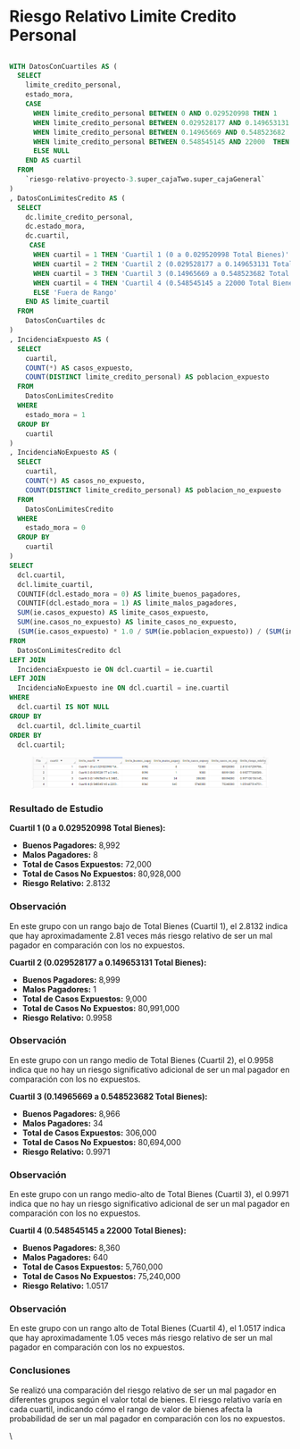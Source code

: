# Riesgo Relativo Limite Credito Personal

##

```sql
WITH DatosConCuartiles AS (
  SELECT
    limite_credito_personal,
    estado_mora,
    CASE
      WHEN limite_credito_personal BETWEEN 0 AND 0.029520998 THEN 1
      WHEN limite_credito_personal BETWEEN 0.029528177 AND 0.149653131  THEN 2
      WHEN limite_credito_personal BETWEEN 0.14965669 AND 0.548523682  THEN 3
      WHEN limite_credito_personal BETWEEN 0.548545145 AND 22000  THEN 4
      ELSE NULL
    END AS cuartil
  FROM
    `riesgo-relativo-proyecto-3.super_cajaTwo.super_cajaGeneral`
)
, DatosConLimitesCredito AS (
  SELECT
    dc.limite_credito_personal,
    dc.estado_mora,
    dc.cuartil,
     CASE
      WHEN cuartil = 1 THEN 'Cuartil 1 (0 a 0.029520998 Total Bienes)'
      WHEN cuartil = 2 THEN 'Cuartil 2 (0.029528177 a 0.149653131 Total Bienes)'
      WHEN cuartil = 3 THEN 'Cuartil 3 (0.14965669 a 0.548523682 Total Bienes)'
      WHEN cuartil = 4 THEN 'Cuartil 4 (0.548545145 a 22000 Total Bienes)'
      ELSE 'Fuera de Rango'
    END AS limite_cuartil
  FROM
    DatosConCuartiles dc
)
, IncidenciaExpuesto AS (
  SELECT
    cuartil,
    COUNT(*) AS casos_expuesto,
    COUNT(DISTINCT limite_credito_personal) AS poblacion_expuesto
  FROM
    DatosConLimitesCredito
  WHERE
    estado_mora = 1 
  GROUP BY
    cuartil
)
, IncidenciaNoExpuesto AS (
  SELECT
    cuartil,
    COUNT(*) AS casos_no_expuesto,
    COUNT(DISTINCT limite_credito_personal) AS poblacion_no_expuesto
  FROM
    DatosConLimitesCredito
  WHERE
    estado_mora = 0 
  GROUP BY
    cuartil
)
SELECT
  dcl.cuartil,
  dcl.limite_cuartil,
  COUNTIF(dcl.estado_mora = 0) AS limite_buenos_pagadores,
  COUNTIF(dcl.estado_mora = 1) AS limite_malos_pagadores,
  SUM(ie.casos_expuesto) AS limite_casos_expuesto, 
  SUM(ine.casos_no_expuesto) AS limite_casos_no_expuesto, 
  (SUM(ie.casos_expuesto) * 1.0 / SUM(ie.poblacion_expuesto)) / (SUM(ine.casos_no_expuesto) * 1.0 / SUM(ine.poblacion_no_expuesto)) AS limite_riesgo_relativo
FROM
  DatosConLimitesCredito dcl
LEFT JOIN
  IncidenciaExpuesto ie ON dcl.cuartil = ie.cuartil
LEFT JOIN
  IncidenciaNoExpuesto ine ON dcl.cuartil = ine.cuartil
WHERE
  dcl.cuartil IS NOT NULL
GROUP BY
  dcl.cuartil, dcl.limite_cuartil
ORDER BY
  dcl.cuartil;  
```

<figure><img src="../../../.gitbook/assets/image (174).png" alt=""><figcaption></figcaption></figure>

### **Resultado de Estudio**

**Cuartil 1 (0 a 0.029520998 Total Bienes):**

* **Buenos Pagadores:** 8,992
* **Malos Pagadores:** 8
* **Total de Casos Expuestos:** 72,000
* **Total de Casos No Expuestos:** 80,928,000
* **Riesgo Relativo:** 2.8132

### Observación

En este grupo con un rango bajo de Total Bienes (Cuartil 1), el 2.8132 indica que hay aproximadamente 2.81 veces más riesgo relativo de ser un mal pagador en comparación con los no expuestos.

**Cuartil 2 (0.029528177 a 0.149653131 Total Bienes):**

* **Buenos Pagadores:** 8,999
* **Malos Pagadores:** 1
* **Total de Casos Expuestos:** 9,000
* **Total de Casos No Expuestos:** 80,991,000
* **Riesgo Relativo:** 0.9958

### Observación

En este grupo con un rango medio de Total Bienes (Cuartil 2), el 0.9958 indica que no hay un riesgo significativo adicional de ser un mal pagador en comparación con los no expuestos.

**Cuartil 3 (0.14965669 a 0.548523682 Total Bienes):**

* **Buenos Pagadores:** 8,966
* **Malos Pagadores:** 34
* **Total de Casos Expuestos:** 306,000
* **Total de Casos No Expuestos:** 80,694,000
* **Riesgo Relativo:** 0.9971

### Observación

En este grupo con un rango medio-alto de Total Bienes (Cuartil 3), el 0.9971 indica que no hay un riesgo significativo adicional de ser un mal pagador en comparación con los no expuestos.

**Cuartil 4 (0.548545145 a 22000 Total Bienes):**

* **Buenos Pagadores:** 8,360
* **Malos Pagadores:** 640
* **Total de Casos Expuestos:** 5,760,000
* **Total de Casos No Expuestos:** 75,240,000
* **Riesgo Relativo:** 1.0517

### Observación

En este grupo con un rango alto de Total Bienes (Cuartil 4), el 1.0517 indica que hay aproximadamente 1.05 veces más riesgo relativo de ser un mal pagador en comparación con los no expuestos.

### Conclusiones

Se realizó una comparación del riesgo relativo de ser un mal pagador en diferentes grupos según el valor total de bienes. El riesgo relativo varía en cada cuartil, indicando cómo el rango de valor de bienes afecta la probabilidad de ser un mal pagador en comparación con los no expuestos.

\

